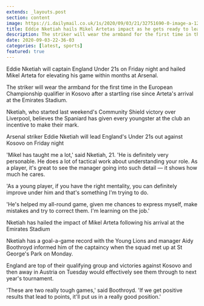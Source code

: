 ```yaml
---
extends: _layouts.post
section: content
image: https://i.dailymail.co.uk/1s/2020/09/03/21/32751690-0-image-a-12_1599165230372.jpg 
title: Eddie Nketiah hails Mikel Artetas impact as he gets ready to lead Englands Under 21s out 
description: The striker will wear the armband for the first time in the European Championship qualifier in Kosovo after a startling rise since Mikel Artetas arrival at the Emirates Stadium. 
date: 2020-09-03-22-36-03 
categories: [latest, sports] 
featured: true 
--- 
```

Eddie Nketiah will captain England Under 21s on Friday night and hailed Mikel Arteta for elevating his game within months at Arsenal.

The striker will wear the armband for the first time in the European Championship qualifier in Kosovo after a startling rise since Arteta's arrival at the Emirates Stadium.

Nketiah, who started last weekend's Community Shield victory over Liverpool, believes the Spaniard has given every youngster at the club an incentive to make their mark.

Arsenal striker Eddie Nketiah will lead England's Under 21s out against Kosovo on Friday night

'Mikel has taught me a lot,' said Nketiah, 21. 'He is definitely very personable. He does a lot of tactical work about understanding your role. As a player, it's great to see the manager going into such detail — it shows how much he cares.

'As a young player, if you have the right mentality, you can definitely improve under him and that's something I'm trying to do.

'He's helped my all-round game, given me chances to express myself, make mistakes and try to correct them. I'm learning on the job.'

Nketiah has hailed the impact of Mikel Arteta following his arrival at the Emirates Stadium

Nketiah has a goal-a-game record with the Young Lions and manager Aidy Boothroyd informed him of the captaincy when the squad met up at St George's Park on Monday. 

England are top of their qualifying group and victories against Kosovo and then away in Austria on Tuesday would effectively see them through to next year's tournament.

'These are two really tough games,' said Boothroyd. 'If we get positive results that lead to points, it'll put us in a really good position.'

